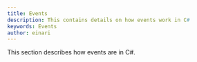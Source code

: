 ```yaml
---
title: Events
description: This contains details on how events work in C#
keywords: Events
author: einari
---
```


This section describes how events are in C#.